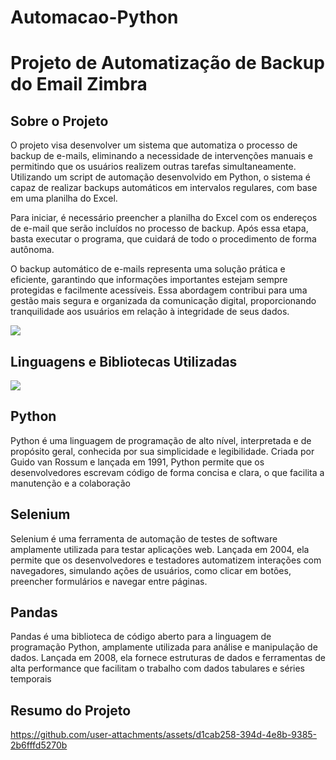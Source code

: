 # Automacao-Python

<h1>Projeto de Automatização de Backup do Email Zimbra</h1>

<h2>Sobre o Projeto</h2>
<p>O projeto visa desenvolver um sistema que automatiza o processo de backup de e-mails, eliminando a necessidade de intervenções manuais e permitindo que os usuários realizem outras tarefas simultaneamente. Utilizando um script de automação desenvolvido em Python, o sistema é capaz de realizar backups automáticos em intervalos regulares, com base em uma planilha do Excel.

Para iniciar, é necessário preencher a planilha do Excel com os endereços de e-mail que serão incluídos no processo de backup. Após essa etapa, basta executar o programa, que cuidará de todo o procedimento de forma autônoma.

O backup automático de e-mails representa uma solução prática e eficiente, garantindo que informações importantes estejam sempre protegidas e facilmente acessíveis. Essa abordagem contribui para uma gestão mais segura e organizada da comunicação digital, proporcionando tranquilidade aos usuários em relação à integridade de seus dados.<p>

<img src= "https://github.com/user-attachments/assets/b2d056ef-83af-468d-98b7-ef61cb16465f"/>


<h2>Linguagens e Bibliotecas Utilizadas</h2>

<p align="left">
  <a href="https://skillicons.dev">
    <img src="https://skillicons.dev/icons?i=py,selenium,vscode,windows" />
  </a>
</p>

<h2>Python</h2>
<p>Python é uma linguagem de programação de alto nível, interpretada e de propósito geral, conhecida por sua simplicidade e legibilidade. Criada por Guido van Rossum e lançada em 1991, Python permite que os desenvolvedores escrevam código de forma concisa e clara, o que facilita a manutenção e a colaboração</p>

<h2>Selenium</h2>
<p>Selenium é uma ferramenta de automação de testes de software amplamente utilizada para testar aplicações web. Lançada em 2004, ela permite que os desenvolvedores e testadores automatizem interações com navegadores, simulando ações de usuários, como clicar em botões, preencher formulários e navegar entre páginas.</p>

<h2>Pandas</h2>
<p>Pandas é uma biblioteca de código aberto para a linguagem de programação Python, amplamente utilizada para análise e manipulação de dados. Lançada em 2008, ela fornece estruturas de dados e ferramentas de alta performance que facilitam o trabalho com dados tabulares e séries temporais</p>

<h2>Resumo do Projeto</h2>

https://github.com/user-attachments/assets/d1cab258-394d-4e8b-9385-2b6fffd5270b




